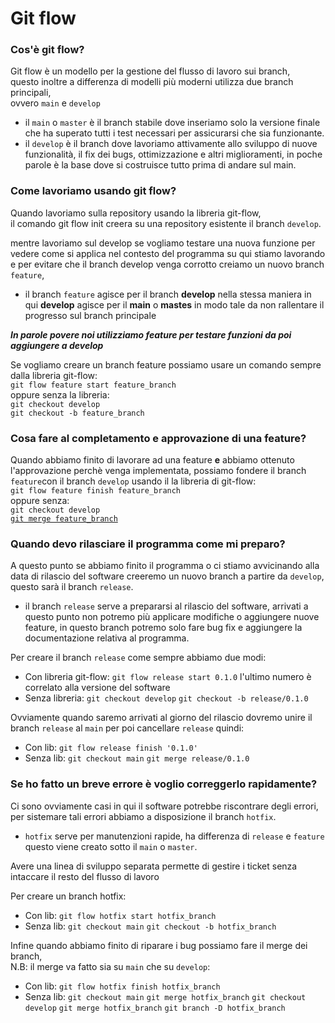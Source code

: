 # Git flow

### Cos'è git flow?  

Git flow è un modello per la gestione del flusso di lavoro sui branch,  
questo inoltre a differenza di modelli più moderni utilizza due branch principali,  
ovvero `main` e `develop` 
  
- il `main` o `master` è il branch stabile dove inseriamo solo la versione finale che ha superato tutti i test necessari per assicurarsi che sia funzionante.  
- il `develop` è il branch dove lavoriamo attivamente allo sviluppo di nuove funzionalità, il fix dei bugs, ottimizzazione e altri miglioramenti, in poche parole è la base dove si costruisce tutto prima di andare sul main.

### Come lavoriamo usando git flow?  
  
Quando lavoriamo sulla repository usando la libreria git-flow,  
il comando git flow init creera su una repository esistente il branch `develop`.  

mentre lavoriamo sul develop se vogliamo testare una nuova funzione per vedere come si applica nel contesto del programma su qui stiamo lavorando e per evitare che il branch develop venga corrotto creiamo un nuovo branch `feature`,  

- il branch `feature` agisce per il branch **develop** nella stessa maniera in qui **develop** agisce per il **main** o **mastes** in modo tale da non rallentare il progresso sul branch principale  
  
***In parole povere noi utilizziamo feature per testare funzioni da poi aggiungere a develop***

Se vogliamo creare un branch feature possiamo usare un comando sempre dalla libreria git-flow:  
`git flow feature start feature_branch`  
oppure senza la libreria:  
`git checkout develop`  
`git checkout -b feature_branch`  

### Cosa fare al completamento e approvazione di una feature?  

Quando abbiamo finito di lavorare ad una feature **e** abbiamo ottenuto l'approvazione perchè venga implementata, possiamo fondere il branch `feature`con il branch `develop` usando il la libreria di git-flow:  
`git flow feature finish feature_branch`  
oppure senza:  
`git checkout develop`  
[`git merge feature_branch`](https://github.com/campionl/dl/blob/4edf30cc6e715a677dc493fe65a291c02501e2b1/git.md?plain=1#L42)  

### Quando devo rilasciare il programma come mi preparo?  

A questo punto se abbiamo finito il programma o ci stiamo avvicinando alla data di rilascio del software creeremo un nuovo branch a partire da `develop`, questo sarà il branch `release`.  

- il branch `release` serve a prepararsi al rilascio del software, arrivati a questo punto non potremo più applicare modifiche o aggiungere nuove feature, in questo branch potremo solo fare bug fix e aggiungere la documentazione relativa al programma.

Per creare il branch `release` come sempre abbiamo due modi:  
- Con libreria git-flow:
  `git flow release start 0.1.0`
  l'ultimo numero è correlato alla versione del software
- Senza libreria:
  `git checkout develop`
  `git checkout -b release/0.1.0`
  
Ovviamente quando saremo arrivati al giorno del rilascio dovremo unire il branch `release` al `main` per poi cancellare `release` quindi:  
- Con lib:
  `git flow release finish '0.1.0'`
- Senza lib:
  `git checkout main`
  `git merge release/0.1.0`

### Se ho fatto un breve errore è voglio correggerlo rapidamente?  

Ci sono ovviamente casi in qui il software potrebbe riscontrare degli errori, per sistemare tali errori abbiamo a disposizione il branch `hotfix`.  
- `hotfix` serve per manutenzioni rapide, ha differenza di `release` e `feature` questo viene creato sotto il `main` o `master`.

Avere una linea di sviluppo separata permette di gestire i ticket senza intaccare il resto del flusso di lavoro  

Per creare un branch hotfix:  
- Con lib:
  `git flow hotfix start hotfix_branch`
- Senza lib:
  `git checkout main`
  `git checkout -b hotfix_branch`  

Infine quando abbiamo finito di riparare i bug possiamo fare il merge dei branch,  
N.B: il merge va fatto sia su `main` che su `develop`:  

- Con lib:
 `git flow hotfix finish hotfix_branch`
- Senza lib:
  `git checkout main`
  `git merge hotfix_branch`
  `git checkout develop`
  `git merge hotfix_branch`
  `git branch -D hotfix_branch`
